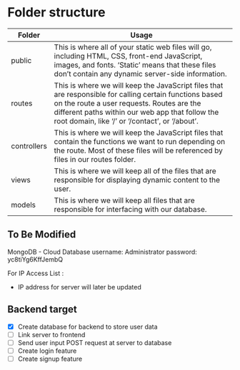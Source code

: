 # Folder structure
Folder | Usage
------------ | ------------
public | This is where all of your static web files will go, including HTML, CSS, front-end JavaScript, images, and fonts. ‘Static’ means that these files don’t contain any dynamic server-side information.
routes | This is where we will keep the JavaScript files that are responsible for calling certain functions based on the route a user requests. Routes are the different paths within our web app that follow the root domain, like ‘/’ or ‘/contact’, or ‘/about’.
controllers | This is where we will keep the JavaScript files that contain the functions we want to run depending on the route. Most of these files will be referenced by files in our routes folder.
views | This is where we will keep all of the files that are responsible for displaying dynamic content to the user.
models | This is where we will keep all files that are responsible for interfacing with our database.


## To Be Modified
MongoDB - Cloud Database
username: Administrator
password: yc8tiYg6KffJembQ

For IP Access List : 
* IP address for server will later be updated

## Backend target
- [x] Create database for backend to store user data
- [ ] Link server to frontend
- [ ] Send user input POST request at server to database
- [ ] Create login feature
- [ ] Create signup feature